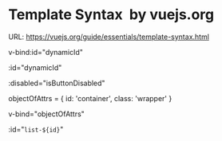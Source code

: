# Template Syntax ​ by vuejs.org
URL: https://vuejs.org/guide/essentials/template-syntax.html

v-bind:id="dynamicId"


:id="dynamicId"


:disabled="isButtonDisabled"


objectOfAttrs = { id: 'container', class: 'wrapper' }


v-bind="objectOfAttrs"


:id="`list-${id}`"


